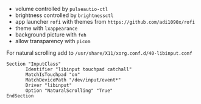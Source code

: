  - volume controlled by `pulseautio-ctl`
 - brightness controlled by `brightnessctl`
 - app launcher `rofi` with themes from `https://github.com/adi1090x/rofi`
 - theme with `lxappearance`
 - background picture with `feh`
 - allow transparency with `picom`

 For natural scrolling add to `/usr/share/X11/xorg.conf.d/40-libinput.conf`

 ```
 Section "InputClass"
        Identifier "libinput touchpad catchall"
        MatchIsTouchpad "on"
        MatchDevicePath "/dev/input/event*"
        Driver "libinput"
        Option "NaturalScrolling" "True"
EndSection
```


